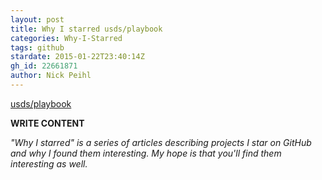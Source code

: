 ```yaml
---
layout: post
title: Why I starred usds/playbook
categories: Why-I-Starred
tags: github
stardate: 2015-01-22T23:40:14Z
gh_id: 22661871
author: Nick Peihl
---
```


[usds/playbook](star.repo.html_url)

**WRITE CONTENT**

*"Why I starred" is a series of articles describing projects I star on GitHub and why I found them interesting. My hope is that you'll find them interesting as well.*

